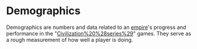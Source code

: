 # Demographics

Demographics are numbers and data related to an [empire](empire)'s progress and performance in the "[Civilization%20%28series%29](Civilization)" games. They serve as a rough measurement of how well a player is doing.